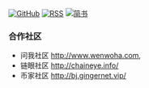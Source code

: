 [![GitHub](https://img.shields.io/badge/dynamic/json?logo=github&label=GitHub&labelColor=495867&color=495867&query=%24.data.totalSubs&url=https%3A%2F%2Fapi.spencerwoo.com%2Fsubstats%2F%3Fsource%3Dgithub%26queryKey%3Dguoshijiang&style=flat-square)](https://github.com/guoshijiang)
[![RSS](https://img.shields.io/badge/dynamic/json?logo=rss&logoColor=white&label=RSS&labelColor=95B8D1&color=95B8D1&query=%24.data.totalSubs&url=https%3A%2F%2Fapi.spencerwoo.com%2Fsubstats%2F%3Fsource%3Dfeedly%257Cinoreader%257CfeedsPub%26queryKey%3Dhttps://guoshijiang.github.io/atom.xml&style=flat-square)](https://guoshijiang.github.io/)
[![简书](https://img.shields.io/badge/dynamic/json?label=简书&labelColor=ec7259&color=ec7259&query=%24.data.totalSubs&url=https%3A%2F%2Fapi.spencerwoo.com%2Fsubstats%2F%3Fsource%3Dgithub%26queryKey%3Dguoshijiang&style=flat-square)](https://www.jianshu.com/u/b6624224c411)

### 合作社区

- 问我社区 http://www.wenwoha.com, 
- 链眼社区 http://chaineye.info/ 
- 币家社区 http://bj.gingernet.vip/
